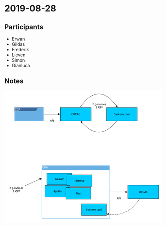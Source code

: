 # 2019-08-28

## Participants
 - Erwan
 - Gildas
 - Frederik
 - Lieven
 - Simon
 - Gianluca

## Notes

![bigpicture](../_images/2019-08-28-roadmap1.png)
